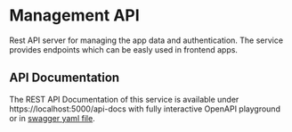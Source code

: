# Management API
Rest API server for managing the app data and authentication. The service provides endpoints which can be easly used in frontend apps.

## API Documentation
The REST API Documentation of this service is available under https://localhost:5000/api-docs with fully interactive OpenAPI playground or in [swagger yaml file](src/swagger.yaml).